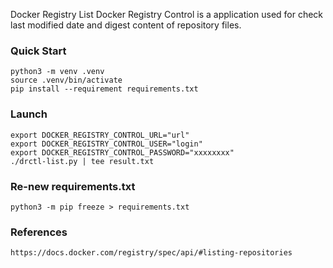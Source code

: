 
Docker Registry List
Docker Registry Control is a application used for check last modified date and digest content of repository files.

### Quick Start
```shell
python3 -m venv .venv
source .venv/bin/activate
pip install --requirement requirements.txt
```

### Launch
```shell
export DOCKER_REGISTRY_CONTROL_URL="url"
export DOCKER_REGISTRY_CONTROL_USER="login"
export DOCKER_REGISTRY_CONTROL_PASSWORD="xxxxxxxx"
./drctl-list.py | tee result.txt
```

### Re-new requirements.txt

```shell
python3 -m pip freeze > requirements.txt
```

### References

```shell
https://docs.docker.com/registry/spec/api/#listing-repositories
```
